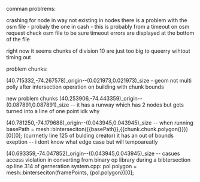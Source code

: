 comman problrems:

crashing for node in way not existing in nodes
there is a problem with the osm file - probaly the one in cash - this is probably from a timeout on osm request check osm file to be sure
timeout errors are displayed at the bottom of the file

right now it seems chunks of division 10 are just too big to queerry wihtout timing out


problem chunks:

(40.715332,-74.267578)_origin--(0.021973,0.021973)_size - geom not multi polly after intersection operation on building with chunk bounds


new problem chunks
(40.253906,-74.443359)_origin--(0.087891,0.087891)_size -- it has a runway which has 2 nodes but gets turned into a line of one point idk why


(40.781250,-74.179688)_origin--(0.043945,0.043945)_size -- when running basePath = mesh::binterseciton({{basePath}},{{chunk.chunk.polygon()}})[0][0]; (currnetly line 125 of bulding creator) it has an out of bounds exeption -- i dont know what edge case but will tempoareatly 

(40.693359,-74.047852)_origin--(0.043945,0.043945)_size -- casues access violation in converting from binary op library during a bibtersection op line 314 of gerneration system.cpp: pol.polygon = mesh::binterseciton(framePoints, {pol.polygon})[0];